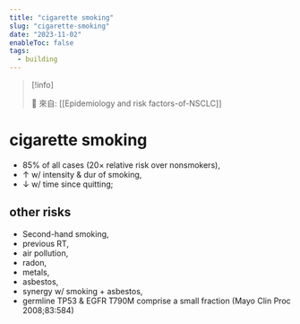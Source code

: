 ```yaml
---
title: "cigarette smoking"
slug: "cigarette-smoking"
date: "2023-11-02"
enableToc: false
tags:
  - building
---
```


> [!info]
>
> 🌱 來自: [[Epidemiology and risk factors-of-NSCLC]]

# cigarette smoking

- 85% of all cases (20× relative risk over nonsmokers),
- ↑ w/ intensity & dur of smoking,
- ↓ w/ time since quitting;

## other risks

- Second-hand smoking,
- previous RT,
- air pollution,
- radon,
- metals,
- asbestos,
- synergy w/ smoking + asbestos,
- germline TP53 & EGFR T790M comprise a small fraction (Mayo Clin Proc 2008;83:584)
